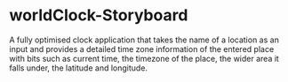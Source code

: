 # worldClock-Storyboard

A fully optimised clock application that takes the name of a location as an input and provides a detailed time zone information of the entered place with bits such as current time, the timezone of the place, the wider area it falls under, the latitude and longitude.
